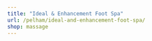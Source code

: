 ```yaml
---
title: "Ideal & Enhancement Foot Spa"
url: /pelham/ideal-and-enhancement-foot-spa/
shop: massage
---
```

